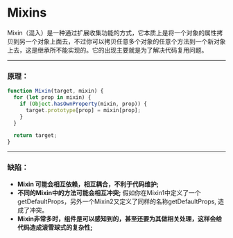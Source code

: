 # Mixins

Mixin（混入）是一种通过扩展收集功能的方式，它本质上是将一个对象的属性拷贝到另一个对象上面去，不过你可以拷贝任意多个对象的任意个方法到一个新对象上去，这是继承所不能实现的。它的出现主要就是为了解决代码复用问题。

---

### 原理：
```javascript
function Mixin(target, mixin) {
  for (let prop in mixin) {
    if (Object.hasOwnProperty(mixin, prop)) {
      target.prototype[prop] = mixin[prop];
    }
  }

  return target;
}
```
----

### 缺陷：
- **Mixin 可能会相互依赖，相互耦合，不利于代码维护;**
- **不同的Mixin中的方法可能会相互冲突;**
    假如你在Mixin1中定义了一个 getDefaultProps，另外一个Mixin2又定义了同样的名称getDefaultProps, 造成了冲突。
- **Mixin非常多时，组件是可以感知到的，甚至还要为其做相关处理，这样会给代码造成滚雪球式的复杂性;**